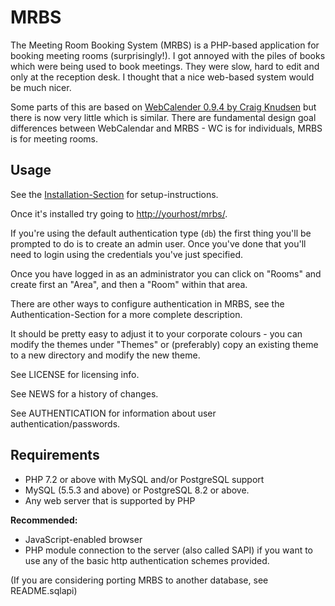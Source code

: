 # MRBS
The Meeting Room Booking System (MRBS) is a PHP-based application for  booking meeting rooms (surprisingly!). I got annoyed with the piles of books which were being used to book meetings. They were slow, hard to edit and only at the reception desk. I thought that a nice web-based system would be much nicer.

Some parts of this are based on [WebCalender 0.9.4 by Craig Knudsen](http://www.radix.net/~cknudsen/webcalendar/) but there is now very little which is similar. There are fundamental design goal differences between WebCalendar and MRBS - WC is for individuals, MRBS is for meeting rooms.

## Usage
See the [Installation-Section](getting_started/01_installation.md) for setup-instructions.

Once it's installed try going to [http://yourhost/mrbs/](http://yourhost/mrbs/).

If you're using the default authentication type (`db`) the first thing you'll be prompted to do is to create an admin user.  Once you've done that you'll need to login using the credentials you've just specified.

Once you have logged in as an administrator you can click on "Rooms" and create first an "Area", and then a "Room" within that area.

There are other ways to configure authentication in MRBS, see the Authentication-Section for a more complete description.

It should be pretty easy to adjust it to your corporate colours - you can modify the themes under "Themes" or (preferably) copy an existing theme to a new directory and modify the new theme.

See LICENSE for licensing info.

See NEWS for a history of changes.

See AUTHENTICATION for information about user authentication/passwords.

## Requirements
- PHP 7.2 or above with MySQL and/or PostgreSQL support
- MySQL (5.5.3 and above) or PostgreSQL 8.2 or above.
- Any web server that is supported by PHP

**Recommended:**

- JavaScript-enabled browser
- PHP module connection to the server (also called SAPI) if you want to use any
  of the basic http authentication schemes provided.

(If you are considering porting MRBS to another database, see README.sqlapi)

